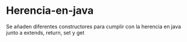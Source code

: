 # Herencia-en-java
Se añaden diferentes constructores para cumplir con la herencia en java junto a extends, return, set y get 
